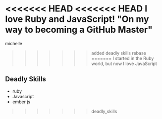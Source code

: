 <<<<<<< HEAD
<<<<<<< HEAD
I love Ruby and JavaScript! "On my way to becoming a GitHub Master"
=======
michelle
>>>>>>> added deadly skills
rebase
=======
I started in the Ruby world, but now I love JavaScript

## Deadly Skills

* ruby
* Javascript
* ember js
>>>>>>> deadly_skills
